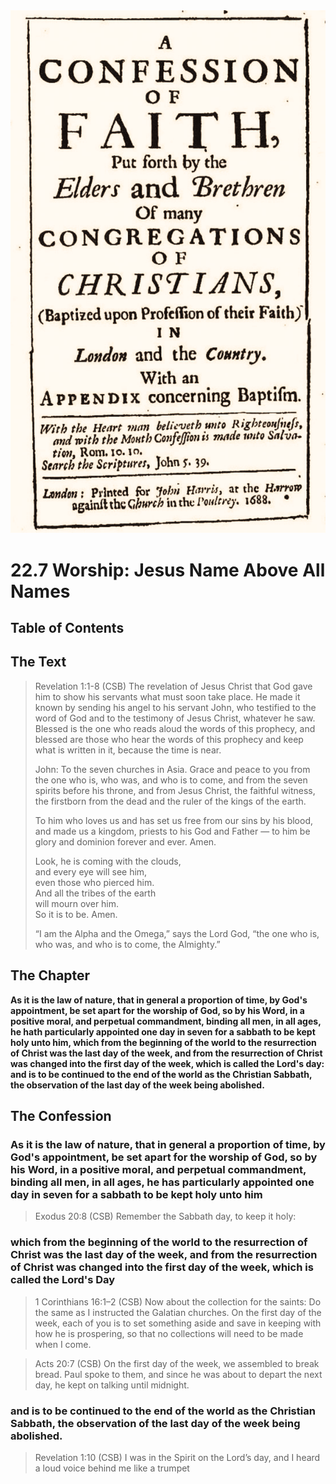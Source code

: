 <img class="intro-right" src="art-1689.png">

# 22.7 Worship: Jesus Name Above All Names

## Table of Contents

<!-- toc -->

## The Text

>Revelation 1:1-8 (CSB) The revelation of Jesus Christ that God gave him to show his servants what must soon take place. He made it known by sending his angel to his servant John, who testified to the word of God and to the testimony of Jesus Christ, whatever he saw. Blessed is the one who reads aloud the words of this prophecy, and blessed are those who hear the words of this prophecy and keep what is written in it, because the time is near.  
>  
>John: To the seven churches in Asia. Grace and peace to you from the one who is, who was, and who is to come, and from the seven spirits before his throne, and from Jesus Christ, the faithful witness, the firstborn from the dead and the ruler of the kings of the earth.  
>  
>To him who loves us and has set us free from our sins by his blood, and made us a kingdom, priests to his God and Father — to him be glory and dominion forever and ever. Amen.  
>  
>Look, he is coming with the clouds,  
>and every eye will see him,  
>even those who pierced him.  
>And all the tribes of the earth  
>will mourn over him.  
>So it is to be. Amen.  
>  
>“I am the Alpha and the Omega,” says the Lord God, “the one who is, who was, and who is to come, the Almighty.”

## The Chapter

**As it is the law of nature, that in general a proportion of time, by God's appointment, be set apart for the worship of God, so by his Word, in a positive moral, and perpetual commandment, binding all men, in all ages, he hath particularly appointed one day in seven for a sabbath to be kept holy unto him, which from the beginning of the world to the resurrection of Christ was the last day of the week, and from the resurrection of Christ was changed into the first day of the week, which is called the Lord's day: and is to be continued to the end of the world as the Christian Sabbath, the observation of the last day of the week being abolished.**

## The Confession

### As it is the law of nature, that in general a proportion of time, by God's appointment, be set apart for the worship of God, so by his Word, in a positive moral, and perpetual commandment, binding all men, in all ages, he has particularly appointed one day in seven for a sabbath to be kept holy unto him

>Exodus 20:8 (CSB) Remember the Sabbath day, to keep it holy:

### which from the beginning of the world to the resurrection of Christ was the last day of the week, and from the resurrection of Christ was changed into the first day of the week, which is called the Lord's Day

>1 Corinthians 16:1–2 (CSB) Now about the collection for the saints: Do the same as I instructed the Galatian churches. On the first day of the week, each of you is to set something aside and save in keeping with how he is prospering, so that no collections will need to be made when I come.

>Acts 20:7 (CSB) On the first day of the week, we assembled to break bread. Paul spoke to them, and since he was about to depart the next day, he kept on talking until midnight.

### and is to be continued to the end of the world as the Christian Sabbath, the observation of the last day of the week being abolished.

>Revelation 1:10 (CSB) I was in the Spirit on the Lord’s day, and I heard a loud voice behind me like a trumpet
